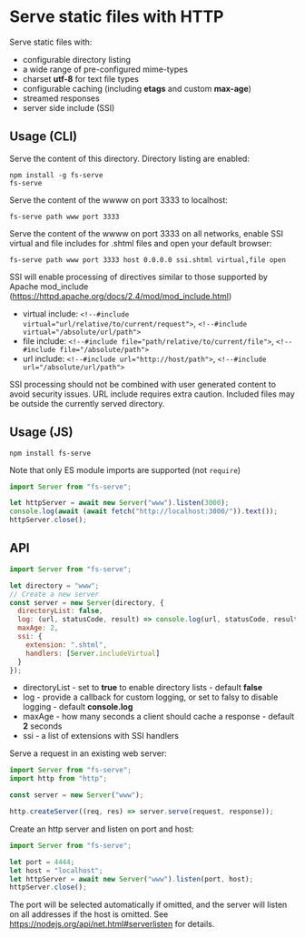# Serve static files with HTTP

Serve static files with:

- configurable directory listing
- a wide range of pre-configured mime-types
- charset **utf-8** for text file types
- configurable caching (including **etags** and custom **max-age**)
- streamed responses
- server side include (SSI)

## Usage (CLI)

Serve the content of this directory. Directory listing are enabled:
```
npm install -g fs-serve
fs-serve
```

Serve the content of the wwww on port 3333 to localhost:
```
fs-serve path www port 3333
```

Serve the content of the wwww on port 3333 on all networks, enable SSI virtual and file includes for .shtml files and open your default browser:
```
fs-serve path www port 3333 host 0.0.0.0 ssi.shtml virtual,file open
```

SSI will enable processing of directives similar to those supported by Apache mod_include (https://httpd.apache.org/docs/2.4/mod/mod_include.html)
- virtual include: `<!--#include virtual="url/relative/to/current/request">`, `<!--#include virtual="/absolute/url/path">`
- file include: `<!--#include file="path/relative/to/current/file">`, `<!--#include file="/absolute/path">`
- url include: `<!--#include url="http://host/path">`, `<!--#include url="/absolute/url/path">`

SSI processing should not be combined with user generated content to avoid security issues. URL include requires extra caution.
Included files may be outside the currently served directory.

## Usage (JS)

```
npm install fs-serve
```

Note that only ES module imports are supported (not `require`)

```js
import Server from "fs-serve";

let httpServer = await new Server("www").listen(3000);
console.log(await (await fetch("http://localhost:3000/")).text());
httpServer.close();
```

## API

```js
import Server from "fs-serve";

let directory = "www";
// Create a new server
const server = new Server(directory, {
  directoryList: false,
  log: (url, statusCode, result) => console.log(url, statusCode, result),
  maxAge: 2,
  ssi: {
    extension: ".shtml",
    handlers: [Server.includeVirtual]
  }
});
```

- directoryList - set to **true** to enable directory lists - default **false**
- log - provide a callback for custom logging, or set to falsy to disable logging - default **console.log**
- maxAge - how many seconds a client should cache a response - default **2** seconds
- ssi - a list of extensions with SSI handlers

Serve a request in an existing web server:

```js
import Server from "fs-serve";
import http from "http";

const server = new Server("www");

http.createServer((req, res) => server.serve(request, response));
```

Create an http server and listen on port and host:

```js
import Server from "fs-serve";

let port = 4444;
let host = "localhost";
let httpServer = await new Server("www").listen(port, host);
httpServer.close();
```

The port will be selected automatically if omitted, and the server will listen on all addresses if the host is omitted.
See https://nodejs.org/api/net.html#serverlisten for details.

